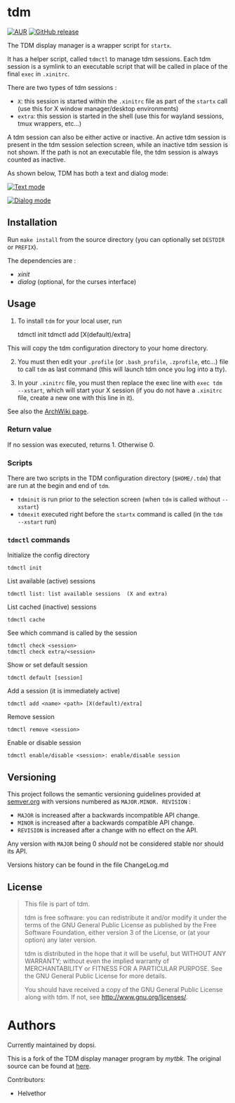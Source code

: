 # tdm

[![AUR](https://img.shields.io/aur/version/console-tdm.svg)](https://aur.archlinux.org/packages/console-tdm)
[![GitHub release](https://img.shields.io/github/release/dopsi/console-tdm.svg)](https://github.com/dopsi/console-tdm/releases/latest)

The TDM display manager is a wrapper script for `startx`.

It has a helper script, called `tdmctl` to manage tdm sessions. Each tdm session
is a symlink to an executable script that will be called in place of the final
`exec` in `.xinitrc`.

There are two types of tdm sessions :

* `X`: this session is started within the `.xinitrc` file as part 
of the `startx` call (use this for X window manager/desktop 
environments)
* `extra`: this session is started in the shell (use this for wayland
sessions, tmux wrappers, etc...)

A tdm session can also be either active or inactive. An active tdm session
is present in the tdm session selection screen, while an inactive tdm session
is not shown. If the path is not an executable file, the tdm session is 
always counted as inactive.

As shown below, TDM has both a text and dialog mode:

[![Text mode](https://static.dopsi.ch/console-tdm/console-tdm_screenshot_text.png)](https://static.dopsi.ch/console-tdm/console-tdm_screenshot_text.png)

[![Dialog mode](https://static.dopsi.ch/console-tdm/console-tdm_screenshot_dialog.png)](https://static.dopsi.ch/console-tdm/console-tdm_screenshot_dialog.png)

## Installation

Run `make install` from the source directory (you can optionally set
`DESTDIR` or `PREFIX`).

The dependencies are :

* *xinit*
* *dialog* (optional, for the curses interface)

## Usage

1. To install `tdm` for your local user, run

    tdmctl init
    tdmctl add <session name> <executable path> [X(default)/extra]

This will copy the tdm configuration directory to your home directory.

2. You must then edit your `.profile` (or `.bash_profile`, `.zprofile`, etc...) 
file to call `tdm` as last command (this will launch tdm once you log into a 
tty).

3. In your `.xinitrc` file, you must then replace the exec line with 
`exec tdm --xstart`, which will start your X session (if you do not have a 
`.xinitrc` file, create a new one with this line in it).

See also the [ArchWiki page](https://wiki.archlinux.org/index.php/Console_TDM).

### Return value

If no session was executed, returns 1. Otherwise 0.

### Scripts

There are two scripts in the TDM configuration directory (`$HOME/.tdm`) 
that are run at the begin and end of `tdm`.

* `tdminit` is run prior to the selection screen (when `tdm` is called 
without `--xstart`)
* `tdmexit` executed right before the `startx` command is called (in the 
`tdm --xstart` run)

### `tdmctl` commands

Initialize the config directory

    tdmctl init

List available (active) sessions

    tdmctl list: list available sessions  (X and extra)

List cached (inactive) sessions

    tdmctl cache

See which command is called by the session

    tdmctl check <session>
    tdmctl check extra/<session>

Show or set default session

    tdmctl default [session]

Add a session (it is immediately active)

    tdmctl add <name> <path> [X(default)/extra]

Remove session

    tdmctl remove <session>

Enable or disable session

    tdmctl enable/disable <session>: enable/disable session

Versioning
-----------

This project follows the semantic versioning guidelines provided at
[semver.org](http://semver.org/) with versions numbered as `MAJOR.MINOR.
REVISION` :

* `MAJOR` is increased after a backwards incompatible API change.
* `MINOR` is increased after a backwards compatible API change.
* `REVISION` is increased after a change with no effect on the API.

Any version with `MAJOR` being 0 *should* not be considered stable nor
should its API.

Versions history can be found in the file ChangeLog.md

License
-------

> This file is part of tdm.
> 
> tdm is free software: you can redistribute it and/or modify
> it under the terms of the GNU General Public License as published by
> the Free Software Foundation, either version 3 of the License, or
> (at your option) any later version.
> 
> tdm is distributed in the hope that it will be useful,
> but WITHOUT ANY WARRANTY; without even the implied warranty of
> MERCHANTABILITY or FITNESS FOR A PARTICULAR PURPOSE.  See the
> GNU General Public License for more details.
> 
> You should have received a copy of the GNU General Public License
> along with tdm.  If not, see <http://www.gnu.org/licenses/>.

Authors
=======

Currently maintained by dopsi.

This is a fork of the TDM display manager program by *mytbk*.
The original source can be found at 
[here](https://github.com/mytbk/console-tdm).

Contributors:
* Helvethor
